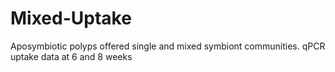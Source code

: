 # Mixed-Uptake
Aposymbiotic polyps offered single and mixed symbiont communities. qPCR uptake data at 6 and 8 weeks
